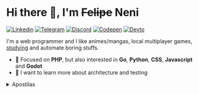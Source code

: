 # Hi there 👋, I'm ~~Felipe~~ Neni

[![Linkedin](https://img.shields.io/badge/-LinkedIn-blue?style=flat-square&logo=Linkedin&logoColor=white)](https://www.linkedin.com/in/nenitf)
[![Telegram](https://img.shields.io/badge/-Telegram-1ca0f1?style=flat-square&logo=telegram&logoColor=white)](https://t.me/nenitf)
[![Discord](https://img.shields.io/badge/-Discord-7389D8?style=flat-square&logo=Discord&logoColor=white)](https://discord.com/users/298546270451269642)
[![Codepen](https://img.shields.io/badge/-CodePen-000000?style=flat-square&logo=Codepen&logoColor=white)](https://codepen.io/nenitf/collections/popular?grid_type=list)
[![Devto](https://img.shields.io/badge/-Blog-000000?style=flat-square&logo=DEV.to&logoColor=white)](https://dev.to/nenitf/)


I'm a web programmer and I like animes/mangas, local multiplayer games, [studying](http://neni.dev/ead) and  automate boring stuffs.

- 📌 Focused on **PHP**, but also interested in **Go**, **Python**, **CSS**, **Javascript** and **Godot**
- 🔭 I want to learn more about architecture and testing

<details>
  <summary>Apostilas</summary>
  
  - [PHP](https://github.com/nenitf/apostila_php)
</details>
